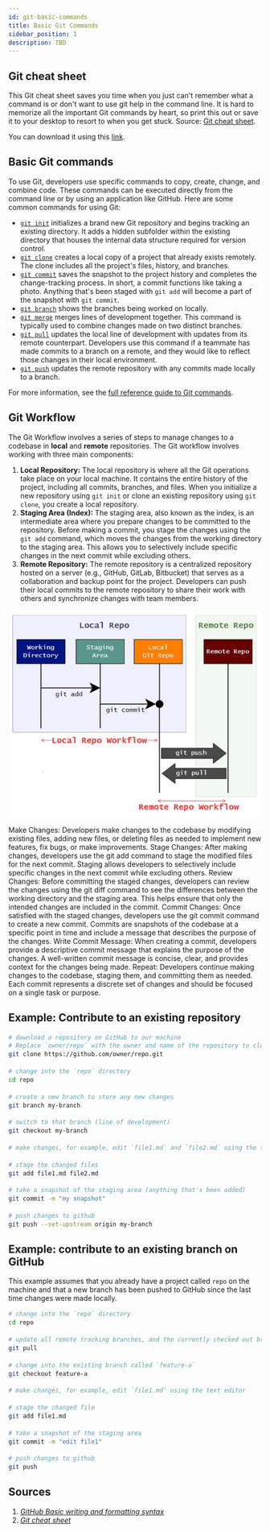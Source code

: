 ```yaml
---
id: git-basic-commands
title: Basic Git Commands
sidebar_position: 1
description: TBD
---
```


## Git cheat sheet

This Git cheat sheet saves you time when you just can't remember what a command is or don't want to use git help in the command line. It is hard to memorize all the important Git commands by heart, so print this out or save it to your desktop to resort to when you get stuck. Source: [Git cheat sheet](https://www.atlassian.com/git/tutorials/atlassian-git-cheatsheet).

You can download it using this [link](../../static/files/Atlassian-Git-Cheatsheet.pdf).

## Basic Git commands

To use Git, developers use specific commands to copy, create, change, and combine code. These commands can be executed directly from the command line or by using an application like GitHub. Here are some common commands for using Git:

- [`git init`](https://www.atlassian.com/git/tutorials/setting-up-a-repository/git-init) initializes a brand new Git repository and begins tracking an existing directory. It adds a hidden subfolder within the existing directory that houses the internal data structure required for version control.
- [`git clone`](https://www.atlassian.com/git/tutorials/setting-up-a-repository/git-clone) creates a local copy of a project that already exists remotely. The clone includes all the project's files, history, and branches.
- [`git commit`](https://www.atlassian.com/git/tutorials/saving-changes/git-commit) saves the snapshot to the project history and completes the change-tracking process. In short, a commit functions like taking a photo. Anything that's been staged with `git add` will become a part of the snapshot with `git commit`.
- [`git branch`](https://www.atlassian.com/git/tutorials/using-branches) shows the branches being worked on locally.
- [`git merge`](https://www.atlassian.com/git/tutorials/using-branches/git-merge) merges lines of development together. This command is typically used to combine changes made on two distinct branches.
- [`git pull`](https://www.atlassian.com/git/tutorials/syncing/git-pull) updates the local line of development with updates from its remote counterpart. Developers use this command if a teammate has made commits to a branch on a remote, and they would like to reflect those changes in their local environment.
- [`git push`](https://www.atlassian.com/git/tutorials/syncing/git-push) updates the remote repository with any commits made locally to a branch.

For more information, see the [full reference guide to Git commands](https://git-scm.com/docs).

## Git Workflow

The Git Workflow involves a series of steps to manage changes to a codebase in **local** and **remote** repositories. The Git workflow involves working with three main components:

1. **Local Repository:** The local repository is where all the Git operations take place on your local machine. It contains the entire history of the project, including all commits, branches, and files. When you initialize a new repository using `git init` or clone an existing repository using `git clone`, you create a local repository.
2. **Staging Area (Index):** The staging area, also known as the index, is an intermediate area where you prepare changes to be committed to the repository. Before making a commit, you stage the changes using the `git add` command, which moves the changes from the working directory to the staging area. This allows you to selectively include specific changes in the next commit while excluding others.
3. **Remote Repository:** The remote repository is a centralized repository hosted on a server (e.g., GitHub, GitLab, Bitbucket) that serves as a collaboration and backup point for the project. Developers can push their local commits to the remote repository to share their work with others and synchronize changes with team members.

![git-commit-flow](../../static/img/tutorials/github/git-commit-flow.png)

Make Changes: Developers make changes to the codebase by modifying existing files, adding new files, or deleting files as needed to implement new features, fix bugs, or make improvements.
Stage Changes: After making changes, developers use the git add command to stage the modified files for the next commit. Staging allows developers to selectively include specific changes in the next commit while excluding others.
Review Changes: Before committing the staged changes, developers can review the changes using the git diff command to see the differences between the working directory and the staging area. This helps ensure that only the intended changes are included in the commit.
Commit Changes: Once satisfied with the staged changes, developers use the git commit command to create a new commit. Commits are snapshots of the codebase at a specific point in time and include a message that describes the purpose of the changes.
Write Commit Message: When creating a commit, developers provide a descriptive commit message that explains the purpose of the changes. A well-written commit message is concise, clear, and provides context for the changes being made.
Repeat: Developers continue making changes to the codebase, staging them, and committing them as needed. Each commit represents a discrete set of changes and should be focused on a single task or purpose.


## Example: Contribute to an existing repository

```bash
# download a repository on GitHub to our machine
# Replace `owner/repo` with the owner and name of the repository to clone
git clone https://github.com/owner/repo.git

# change into the `repo` directory
cd repo

# create a new branch to store any new changes
git branch my-branch

# switch to that branch (line of development)
git checkout my-branch

# make changes, for example, edit `file1.md` and `file2.md` using the text editor

# stage the changed files
git add file1.md file2.md

# take a snapshot of the staging area (anything that's been added)
git commit -m "my snapshot"

# push changes to github
git push --set-upstream origin my-branch
```

## Example: contribute to an existing branch on GitHub

This example assumes that you already have a project called `repo` on the machine and that a new branch has been pushed to GitHub since the last time changes were made locally.

```bash
# change into the `repo` directory
cd repo

# update all remote tracking branches, and the currently checked out branch
git pull

# change into the existing branch called `feature-a`
git checkout feature-a

# make changes, for example, edit `file1.md` using the text editor

# stage the changed file
git add file1.md

# take a snapshot of the staging area
git commit -m "edit file1"

# push changes to github
git push
```

## Sources

1. <cite>[GitHub Basic writing and formatting syntax][1]</cite>
2. <cite>[Git cheat sheet][2]</cite>

[1]: https://docs.github.com/en/get-started/writing-on-github/getting-started-with-writing-and-formatting-on-github/basic-writing-and-formatting-syntax
[2]: https://www.atlassian.com/git/tutorials/atlassian-git-cheatsheet